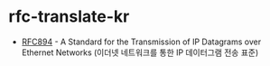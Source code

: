# rfc-translate-kr

- [RFC894](https://github.com/protocol-diver/rfc-translate-kr/blob/main/rfc894.txt) - A Standard for the Transmission of IP Datagrams over Ethernet Networks (이더넷 네트워크를 통한 IP 데이터그램 전송 표준)
